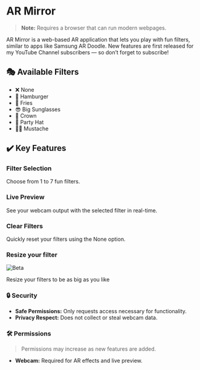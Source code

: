 # AR Mirror

> **Note:** Requires a browser that can run modern webpages.

AR Mirror is a web-based AR application that lets you play with fun filters, similar to apps like Samsung AR Doodle. New features are first released for my YouTube Channel subscribers — so don’t forget to subscribe!

## 🎭 Available Filters

- ❌ None
- 🍔 Hamburger
- 🍟 Fries
- 😎 Big Sunglasses
- 👑 Crown
- 🎉 Party Hat
- 🧔‍♂️ Mustache

## ✔️ Key Features

### Filter Selection

Choose from 1 to 7 fun filters.

### Live Preview

See your webcam output with the selected filter in real-time.

### Clear Filters

Quickly reset your filters using the None option.

### Resize your filter

![Beta](https://img.shields.io/badge/status-beta-yellow)

Resize your filters to be as big as you like

### 🔒 Security

- **Safe Permissions:** Only requests access necessary for functionality.
- **Privacy Respect:** Does not collect or steal webcam data.

### 🛠 Permissions

> Permissions may increase as new features are added.

- **Webcam:** Required for AR effects and live preview.
